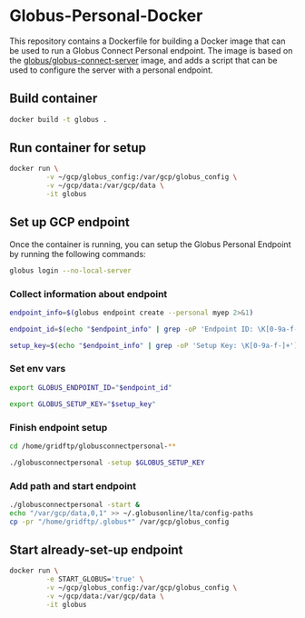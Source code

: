 # Globus-Personal-Docker

This repository contains a Dockerfile for building a Docker image that can be
used to run a Globus Connect Personal endpoint. The image is based on the
[globus/globus-connect-server](https://hub.docker.com/r/globus/globus-connect-server)
image, and adds a script that can be used to configure the server with a
personal endpoint.

## Build container

```sh
docker build -t globus .
```

## Run container for setup

```sh
docker run \
         -v ~/gcp/globus_config:/var/gcp/globus_config \
         -v ~/gcp/data:/var/gcp/data \
         -it globus
```

## Set up GCP endpoint

Once the container is running, you can setup the Globus Personal Endpoint by
running the following commands:

```sh
globus login --no-local-server
```

### Collect information about endpoint

```sh
endpoint_info=$(globus endpoint create --personal myep 2>&1)
```

```sh
endpoint_id=$(echo "$endpoint_info" | grep -oP 'Endpoint ID: \K[0-9a-f-]+')
```

```sh
setup_key=$(echo "$endpoint_info" | grep -oP 'Setup Key: \K[0-9a-f-]+')
```

### Set env vars

```sh
export GLOBUS_ENDPOINT_ID="$endpoint_id"
```

```sh
export GLOBUS_SETUP_KEY="$setup_key"
```

### Finish endpoint setup

```sh
cd /home/gridftp/globusconnectpersonal-**
```

```sh
./globusconnectpersonal -setup $GLOBUS_SETUP_KEY
```

### Add path and start endpoint

```sh
./globusconnectpersonal -start &
echo "/var/gcp/data,0,1" >> ~/.globusonline/lta/config-paths
cp -pr "/home/gridftp/.globus*" /var/gcp/globus_config
```

## Start already-set-up endpoint

```sh
docker run \
         -e START_GLOBUS='true' \
         -v ~/gcp/globus_config:/var/gcp/globus_config \
         -v ~/gcp/data:/var/gcp/data \
         -it globus
```

